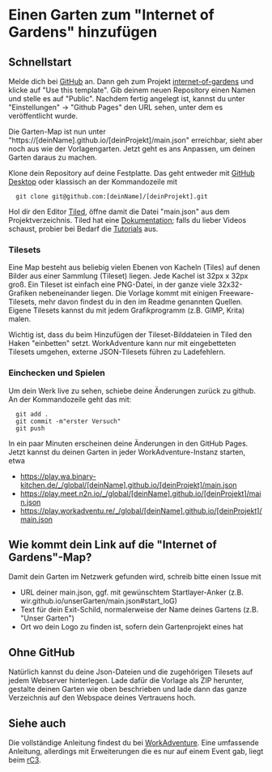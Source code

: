 # Einen Garten zum "Internet of Gardens" hinzufügen

## Schnellstart

Melde dich bei [GitHub](https://github.com/join) an. Dann geh zum Projekt [internet-of-gardens](https://github.com/c0c0bird/mitmachgarten-laatzen) und klicke auf "Use this template".
Gib deinem neuen Repository einen Namen und stelle es auf "Public". Nachdem fertig angelegt ist, kannst du unter "Einstellungen" -> "Github Pages" den URL sehen, unter dem es veröffentlicht wurde.

Die Garten-Map ist nun unter "https://[deinName].github.io/[deinProjekt]/main.json" erreichbar, sieht aber noch aus wie der Vorlagengarten. Jetzt geht es ans Anpassen, um deinen Garten daraus zu machen.

Klone dein Repository auf deine Festplatte. Das geht entweder mit [GitHub Desktop](https://desktop.github.com/) oder klassisch an der Kommandozeile mit  
```
  git clone git@github.com:[deinName]/[deinProjekt].git
```
Hol dir den Editor [Tiled](https://www.mapeditor.org/), öffne damit die Datei "main.json" aus dem Projektverzeichnis. Tiled hat eine [Dokumentation](https://doc.mapeditor.org/en/stable/manual/introduction/); falls du lieber Videos schaust, probier bei Bedarf die [Tutorials](https://gamefromscratch.com/tiled-map-editor-tutorial-series/) aus.

### Tilesets

Eine Map besteht aus beliebig vielen Ebenen von Kacheln (Tiles) auf denen Bilder aus einer Sammlung (Tileset) liegen. Jede Kachel ist 32px x 32px groß. Ein Tileset ist einfach eine PNG-Datei, in der ganze viele 32x32-Grafiken nebeneinander liegen. Die Vorlage kommt mit einigen Freeware-Tilesets, mehr davon findest du in den im Readme genannten Quellen. Eigene Tilesets kannst du mit jedem Grafikprogramm (z.B. GIMP, Krita) malen.

Wichtig ist, dass du beim Hinzufügen der Tileset-Bilddateien in Tiled den Haken "einbetten" setzt. WorkAdventure kann nur mit eingebetteten Tilesets umgehen, externe JSON-Tilesets führen zu Ladefehlern.

### Einchecken und Spielen

Um dein Werk live zu sehen, schiebe deine Änderungen zurück zu github. An der Kommandozeile geht das mit:
```
  git add .
  git commit -m"erster Versuch"
  git push
```
In ein paar Minuten erscheinen deine Änderungen in den GitHub Pages. Jetzt kannst du deinen Garten in jeder WorkAdventure-Instanz starten, etwa

* https://play.wa.binary-kitchen.de/_/global/[deinName].github.io/[deinProjekt]/main.json
* https://play.meet.n2n.io/_/global/[deinName].github.io/[deinProjekt]/main.json
* https://play.workadventu.re/_/global/[deinName].github.io/[deinProjekt]/main.json

## Wie kommt dein Link auf die "Internet of Gardens"-Map?

Damit dein Garten im Netzwerk gefunden wird, schreib bitte einen Issue mit

* URL deiner main.json, ggf. mit gewünschtem Startlayer-Anker (z.B. wir.github.io/unserGarten/main.json#start_IoG)
* Text für dein Exit-Schild, normalerweise der Name deines Gartens (z.B. "Unser Garten")
* Ort wo dein Logo zu finden ist, sofern dein Gartenprojekt eines hat

## Ohne GitHub

Natürlich kannst du deine Json-Dateien und die zugehörigen Tilesets auf jedem Webserver hinterlegen. Lade dafür die Vorlage als ZIP herunter, gestalte deinen Garten wie oben beschrieben und lade dann das ganze Verzeichnis auf den Webspace deines Vertrauens hoch.

## Siehe auch

Die vollständige Anleitung findest du bei [WorkAdventure](https://workadventu.re/map-building).
Eine umfassende Anleitung, allerdings mit Erweiterungen die es nur auf einem Event gab, liegt beim [rC3](https://howto.rc3.world/maps.html#schnell-uberblick).

